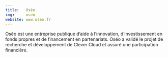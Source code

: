 ```yaml
---
title:   Oséo
img:     oseo
website: www.oseo.fr
---
```

Oséo est une entreprise publique d’aide à l’innovation, d’investissement en
fonds propres et de financement en partenariats. Oséo a validé le projet de
recherche et développement de Clever Cloud et assuré une participation
financière.
